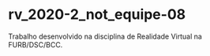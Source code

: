 # rv_2020-2_not_equipe-08
Trabalho desenvolvido na disciplina de Realidade Virtual na FURB/DSC/BCC.
